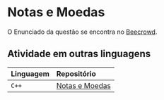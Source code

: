 
# Notas e Moedas

O Enunciado da questão se encontra no [Beecrowd](https://www.beecrowd.com.br/judge/pt/problems/view/1021).


## Atividade em outras linguagens


| Linguagem   | Repositório                           |
| :---------- | :---------------------------------- |
| `C++` | [Notas e Moedas](./C++/) |


